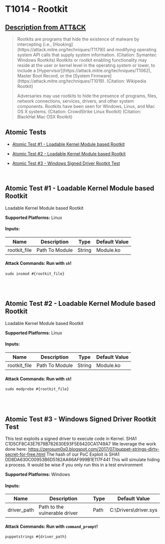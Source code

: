 # T1014 - Rootkit
## [Description from ATT&CK](https://attack.mitre.org/wiki/Technique/T1014)
<blockquote>Rootkits are programs that hide the existence of malware by intercepting (i.e., [Hooking](https://attack.mitre.org/techniques/T1179)) and modifying operating system API calls that supply system information. (Citation: Symantec Windows Rootkits) Rootkits or rootkit enabling functionality may reside at the user or kernel level in the operating system or lower, to include a [Hypervisor](https://attack.mitre.org/techniques/T1062), Master Boot Record, or the [System Firmware](https://attack.mitre.org/techniques/T1019). (Citation: Wikipedia Rootkit)

Adversaries may use rootkits to hide the presence of programs, files, network connections, services, drivers, and other system components. Rootkits have been seen for Windows, Linux, and Mac OS X systems. (Citation: CrowdStrike Linux Rootkit) (Citation: BlackHat Mac OSX Rootkit)</blockquote>

## Atomic Tests

- [Atomic Test #1 - Loadable Kernel Module based Rootkit](#atomic-test-1---loadable-kernel-module-based-rootkit)

- [Atomic Test #2 - Loadable Kernel Module based Rootkit](#atomic-test-2---loadable-kernel-module-based-rootkit)

- [Atomic Test #3 - Windows Signed Driver Rootkit Test](#atomic-test-3---windows-signed-driver-rootkit-test)


<br/>

## Atomic Test #1 - Loadable Kernel Module based Rootkit
Loadable Kernel Module based Rootkit

**Supported Platforms:** Linux




#### Inputs:
| Name | Description | Type | Default Value | 
|------|-------------|------|---------------|
| rootkit_file | Path To Module | String | Module.ko|


#### Attack Commands: Run with `sh`! 
```
sudo insmod #{rootkit_file}
```






<br/>
<br/>

## Atomic Test #2 - Loadable Kernel Module based Rootkit
Loadable Kernel Module based Rootkit

**Supported Platforms:** Linux




#### Inputs:
| Name | Description | Type | Default Value | 
|------|-------------|------|---------------|
| rootkit_file | Path To Module | String | Module.ko|


#### Attack Commands: Run with `sh`! 
```
sudo modprobe #{rootkit_file}
```






<br/>
<br/>

## Atomic Test #3 - Windows Signed Driver Rootkit Test
This test exploits a signed driver to execute code in Kernel.
SHA1 C1D5CF8C43E7679B782630E93F5E6420CA1749A7
We leverage the work done here:
https://zerosum0x0.blogspot.com/2017/07/puppet-strings-dirty-secret-for-free.html
The hash of our PoC Exploit is
SHA1 DD8DA630C00953B6D5182AA66AF999B1E117F441
This will simulate hiding a process.
It would be wise if you only run this in a test environment

**Supported Platforms:** Windows




#### Inputs:
| Name | Description | Type | Default Value | 
|------|-------------|------|---------------|
| driver_path | Path to the vulnerable driver | Path | C:&#92;Drivers&#92;driver.sys|


#### Attack Commands: Run with `command_prompt`! 
```
puppetstrings #{driver_path}
```






<br/>
